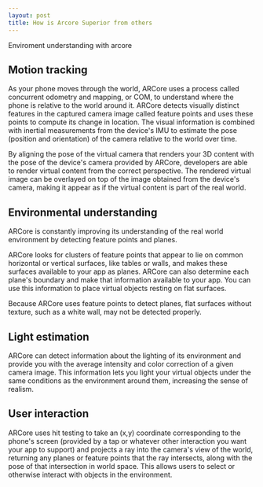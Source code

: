 ```yaml
---
layout: post
title: How is Arcore Superior from others
---
```

Enviroment understanding with arcore


## Motion tracking


As your phone moves through the world, ARCore uses a process called concurrent odometry and mapping, or COM, to understand where the phone is relative to the world around it. ARCore detects visually distinct features in the captured camera image called feature points and uses these points to compute its change in location. The visual information is combined with inertial measurements from the device's IMU to estimate the pose (position and orientation) of the camera relative to the world over time.

By aligning the pose of the virtual camera that renders your 3D content with the pose of the device's camera provided by ARCore, developers are able to render virtual content from the correct perspective. The rendered virtual image can be overlayed on top of the image obtained from the device's camera, making it appear as if the virtual content is part of the real world.


## Environmental understanding


ARCore is constantly improving its understanding of the real world environment by detecting feature points and planes.

ARCore looks for clusters of feature points that appear to lie on common horizontal or vertical surfaces, like tables or walls, and makes these surfaces available to your app as planes. ARCore can also determine each plane's boundary and make that information available to your app. You can use this information to place virtual objects resting on flat surfaces.

Because ARCore uses feature points to detect planes, flat surfaces without texture, such as a white wall, may not be detected properly.


## Light estimation


ARCore can detect information about the lighting of its environment and provide you with the average intensity and color correction of a given camera image. This information lets you light your virtual objects under the same conditions as the environment around them, increasing the sense of realism.




## User interaction


ARCore uses hit testing to take an (x,y) coordinate corresponding to the phone's screen (provided by a tap or whatever other interaction you want your app to support) and projects a ray into the camera's view of the world, returning any planes or feature points that the ray intersects, along with the pose of that intersection in world space. This allows users to select or otherwise interact with objects in the environment.
